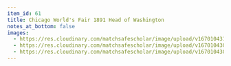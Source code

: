 ```yaml
---
item_id: 61
title: Chicago World's Fair 1891 Head of Washington
notes_at_bottom: false
images:
  - https://res.cloudinary.com/matchsafescholar/image/upload/v1670104310/Chicago3.jpg
  - https://res.cloudinary.com/matchsafescholar/image/upload/v1670104309/Chicago1.jpg
  - https://res.cloudinary.com/matchsafescholar/image/upload/v1670104309/Chicago2.jpg
---
```

